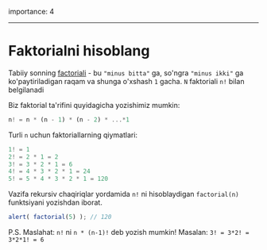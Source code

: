 importance: 4

---

# Faktorialni hisoblang

Tabiiy sonning [factoriali](https://en.wikipedia.org/wiki/Factorial) - bu `"minus bitta"` ga, so'ngra `"minus ikki"` ga ko'paytiriladigan raqam va shunga o'xshash `1` gacha. `N` faktoriali `n!` bilan belgilanadi

Biz faktorial ta'rifini quyidagicha yozishimiz mumkin:

```js
n! = n * (n - 1) * (n - 2) * ...*1
```

Turli `n` uchun faktoriallarning qiymatlari:

```js
1! = 1
2! = 2 * 1 = 2
3! = 3 * 2 * 1 = 6
4! = 4 * 3 * 2 * 1 = 24
5! = 5 * 4 * 3 * 2 * 1 = 120
```

Vazifa rekursiv chaqiriqlar yordamida `n!` ni hisoblaydigan `factorial(n)` funktsiyani yozishdan iborat.

```js
alert( factorial(5) ); // 120
```

P.S. Maslahat: `n!` ni `n * (n-1)!` deb yozish mumkin! Masalan: `3! = 3*2! = 3*2*1! = 6`
